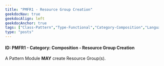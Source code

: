 ```yaml
---
title: "PMFR1 - Resource Group Creation"
geekdocNav: true
geekdocAlign: left
geekdocAnchor: true
tags: ["Class-Pattern","Type-Functional","Category-Composition","Language-Shared","Enforcement-MAY","Persona-Owner","Persona-Contributor","Lifecycle-Maintenance"]
type: "posts"
---
```


#### ID: PMFR1 - Category: Composition - Resource Group Creation

A Pattern Module **MAY** create Resource Group(s).
